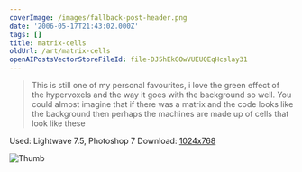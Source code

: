 ```yaml
---
coverImage: /images/fallback-post-header.png
date: '2006-05-17T21:43:02.000Z'
tags: []
title: matrix-cells
oldUrl: /art/matrix-cells
openAIPostsVectorStoreFileId: file-DJ5hEkGOwVUEUQEqHcslay31
---
```


> This is still one of my personal favourites, i love the green effect of the hypervoxels and the way it goes with the background so well. You could almost imagine that if there was a matrix and the code looks like the background then perhaps the machines are made up of cells that look like these

Used: Lightwave 7.5, Photoshop 7
Download: [1024x768](https://www.mikecann.co.uk/Images/Art-Full/matrix-cells.jpg)

![Thumb](https://www.mikecann.co.uk/Images/Art-Thumbs/matrix-cells.gif "Thumb")
